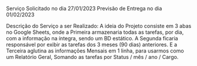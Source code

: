 Serviço Solicitado no dia 27/01/2023
Previsão de Entrega no dia 01/02/2023




Descrição do Serviço a ser Realizado:
A ideia do Projeto consiste em 3 abas no Google Sheets, 
onde a Primeira armazenaria todas as tarefas, por dia, com a informação na íntegra, 
sendo um BD estático. A Segunda ficaria responsável por exibir as tarefas dos 3 meses (90 dias) anteriores. 
E a Terceira aglutina as informações Mensais em 1 linha, para usarmos como um Relatório Geral, Somando as tarefas por Status / mês / ano / Cargo.
